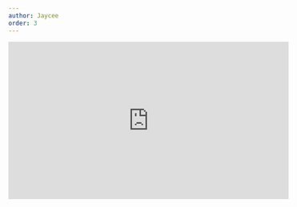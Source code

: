 ```yaml
---
author: Jaycee
order: 3
---
```


<div class="video-container">
<iframe width="560" height="315" src="https://www.youtube.com/embed/wO8zPM7WJWI" title="YouTube video player" frameborder="0" allow="accelerometer; autoplay; clipboard-write; encrypted-media; gyroscope; picture-in-picture" allowfullscreen></iframe>
</div>